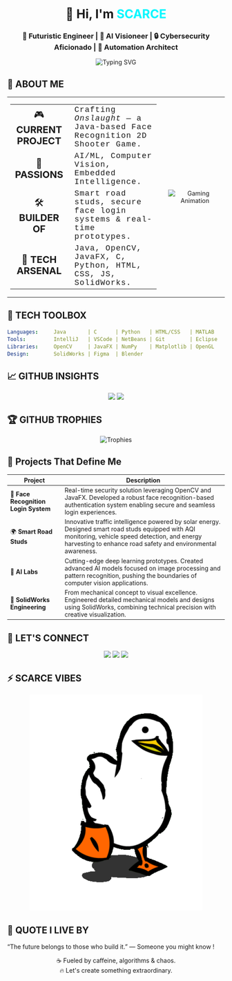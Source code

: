 <h1 align="center">👋 Hi, I'm <span style="color:#00F7FF;">SCARCE</span></h1>
<h3 align="center">🚀 Futuristic Engineer | 🧠 AI Visioneer | 🔒 Cybersecurity Aficionado | 🤖 Automation Architect</h3>

<p align="center">
  <img src="https://readme-typing-svg.demolab.com?font=Fira+Code&weight=600&size=22&pause=1000&color=00F7FF&center=true&vCenter=true&width=500&lines=Crafting+Code+for+the+Future...;Java+%2B+Vision+%3D+Intelligence+Unleashed;On+Mission+to+Engineer+Tomorrow!;Blending+AI%2C+Cybersec%2C+and+Automation." alt="Typing SVG" />
</p>



## 🌌 ABOUT ME
<div align="center">
<table>
<tr>
  <td>
  <table>
      <tr>
        <td style="font-size:22px; text-align:center; width:100px;">🎮 <strong>CURRENT PROJECT</strong></td>
        <td style="font-family: 'Courier New', Courier, monospace; font-size:18px; letter-spacing:1.2px; padding-left:15px;">
          Crafting <em>Onslaught</em> — a Java-based Face Recognition 2D Shooter Game.
        </td>
      </tr>
      <tr>
        <td style="font-size:22px; text-align:center; width:100px;">🤖 <strong>PASSIONS</strong></td>
        <td style="font-family: 'Courier New', Courier, monospace; font-size:18px; letter-spacing:1.2px; padding-left:15px;">
          AI/ML, Computer Vision, Embedded Intelligence.
        </td>
      </tr>
      <tr>
        <td style="font-size:22px; text-align:center; width:100px;">🛠️ <strong>BUILDER OF</strong></td>
        <td style="font-family: 'Courier New', Courier, monospace; font-size:18px; letter-spacing:1.2px; padding-left:15px;">
          Smart road studs, secure face login systems & real-time prototypes.
        </td>
      </tr>
      <tr>
        <td style="font-size:22px; text-align:center; width:100px;">💾 <strong>TECH ARSENAL</strong></td>
        <td style="font-family: 'Courier New', Courier, monospace; font-size:18px; letter-spacing:1.2px; padding-left:15px;">
          Java, OpenCV, JavaFX, C, Python, HTML, CSS, JS, SolidWorks.
        </td>
      </tr>
    </table>
  </td>

  <td align="center" width="30%" style="vertical-align: middle; padding-left: 20px;">
    <img src="https://media2.giphy.com/media/v1.Y2lkPTc5MGI3NjExdWhrbGx3eG01NWpkcXpzeTJsYXd3NnN6bGdsN3FwbTJxbmJ0cHE1cSZlcD12MV9pbnRlcm5hbF9naWZfYnlfaWQmY3Q9Zw/TRebCjNbc4dIA/giphy.gif" 
         width="160" alt="Gaming Animation" />

  </td>
</tr>
</table>
</td>
</div>

## 🧰 TECH TOOLBOX

```yaml
Languages:     Java       | C      | Python   | HTML/CSS   | MATLAB 
Tools:         IntelliJ   | VSCode | NetBeans | Git        | Eclipse
Libraries:     OpenCV     | JavaFX | NumPy    | Matplotlib | OpenGL
Design:        SolidWorks | Figma  | Blender
```

## 📈 GITHUB INSIGHTS 

<div align="center"> <img src="https://github-readme-stats.vercel.app/api?username=OG-SCARCE&show_icons=true&theme=tokyonight&hide_border=true&border_radius=10&custom_title=SCARCE's+GitHub+Stats" height="180" /> <img src="https://github-readme-streak-stats.herokuapp.com?user=OG-SCARCE&theme=tokyonight&hide_border=true&date_format=M%20j%5B%2C%20Y%5D" height="180" /> </div> 


## 🏆 GITHUB TROPHIES
<div align="center"> <img src="https://github-profile-trophy.vercel.app/?username=OG-SCARCE&theme=tokyonight&no-frame=true&no-bg=true&margin-w=6" alt="Trophies" /> </div>


## 🚀 Projects That Define Me

| Project                     | Description                                                                                  |
|-----------------------------|----------------------------------------------------------------------------------------------|
| 🧠 **Face Recognition Login System** | Real-time security solution leveraging OpenCV and JavaFX. Developed a robust face recognition-based authentication system enabling secure and seamless login experiences. |
| 🌍 **Smart Road Studs**             | Innovative traffic intelligence powered by solar energy. Designed smart road studs equipped with AQI monitoring, vehicle speed detection, and energy harvesting to enhance road safety and environmental awareness. |
| 🧪 **AI Labs**                     | Cutting-edge deep learning prototypes. Created advanced AI models focused on image processing and pattern recognition, pushing the boundaries of computer vision applications. |
| 🎨 **SolidWorks Engineering**       | From mechanical concept to visual excellence. Engineered detailed mechanical models and designs using SolidWorks, combining technical precision with creative visualization. |


 ## 🔗 LET'S CONNECT 

<div align="center"> <a href="mailto:amanpatel.2805@gmail.com"><img src="https://img.shields.io/badge/Gmail-D14836?style=for-the-badge&logo=gmail&logoColor=white" /></a> <a href="https://www.linkedin.com/in/og-scarce"><img src="https://img.shields.io/badge/LinkedIn-0077B5?style=for-the-badge&logo=linkedin&logoColor=white" /></a> <a href="https://github.com/OG-SCARCE"><img src="https://img.shields.io/badge/GitHub-100000?style=for-the-badge&logo=github&logoColor=white" /></a> </div> 


## ⚡ SCARCE VIBES 

<p align="center"> <img src="https://raw.githubusercontent.com/OG-SCARCE/OG-SCARCE/main/assets/gg.gif" alt="Animated Tech Graphic" width="400px"/> </p> 


## 🧬 QUOTE I LIVE BY
“The future belongs to those who build it.” — Someone you might know !

<p align="center"> ☕ Fueled by caffeine, algorithms & chaos.<br> 🔥 Let's create something extraordinary. </p> 
